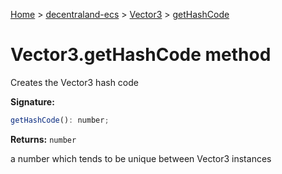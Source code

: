[Home](./index) &gt; [decentraland-ecs](./decentraland-ecs.md) &gt; [Vector3](./decentraland-ecs.vector3.md) &gt; [getHashCode](./decentraland-ecs.vector3.gethashcode.md)

# Vector3.getHashCode method

Creates the Vector3 hash code

**Signature:**
```javascript
getHashCode(): number;
```
**Returns:** `number`

a number which tends to be unique between Vector3 instances
